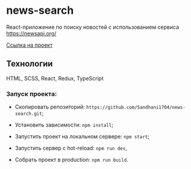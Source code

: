 # news-search

React-приложение по поиску новостей c использованием сервиса https://newsapi.org/
  

[Ссылка на проект](https://sandhani1704.github.io/news-search/)

## Технологии

HTML, SCSS, React, Redux, TypeScript
  
### Запуск проекта:

* Cкопировать репозиторий: `https://github.com/Sandhani1704/news-search.git`;

* Установить зависимости: `npm install`;

* Запустить проект на локальном сервере: `npm start`;

* Запустить сервер с hot-reload: `npm run dev`,

* Собрать проект в production: `npm run build`.

